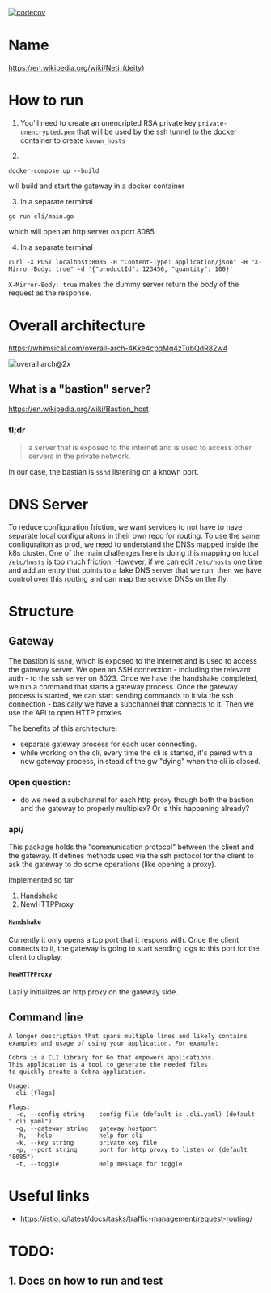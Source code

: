 [![codecov](https://codecov.io/gh/mihai-chiorean/neti/branch/main/graph/badge.svg?token=QCDQGK7GEX)](https://codecov.io/gh/mihai-chiorean/neti)

# Name

https://en.wikipedia.org/wiki/Neti_(deity)

# How to run

1. You'll need to create an unencripted RSA private key `private-unencrypted.pem` that will be used by the ssh tunnel to the docker container to create `known_hosts`

2.

```
docker-compose up --build
```

will build and start the gateway in a docker container

3. In a separate terminal

```
go run cli/main.go
```

which will open an http server on port 8085

4. In a separate terminal

```
curl -X POST localhost:8085 -H "Content-Type: application/json" -H "X-Mirror-Body: true" -d '{"productId": 123456, "quantity": 100}'
```

`X-Mirror-Body: true` makes the dummy server return the body of the request as the response.

# Overall architecture

https://whimsical.com/overall-arch-4Kke4cpqMq4zTubQdR82w4

![overall arch@2x](https://user-images.githubusercontent.com/2073397/133947793-b12799c6-a489-4a33-89ae-bd39b4740054.png)

## What is a "bastion" server?

https://en.wikipedia.org/wiki/Bastion_host

### tl;dr

> a server that is exposed to the internet and is used to access other servers in the private network.

In our case, the bastian is `sshd` listening on a known port.

# DNS Server

To reduce configuration friction, we want services to not have to have separate local configuraitons in their own repo for routing. To use the same configuraiton as prod, we need to understand the DNSs mapped inside the k8s cluster. One of the main challenges here is doing this mapping on local `/etc/hosts` is too much friction. However, if we can edit `/etc/hosts` one time and add an entry that points to a fake DNS server that we run, then we have control over this routing and can map the service DNSs on the fly.

# Structure

## Gateway

The bastion is `sshd`, which is exposed to the internet and is used to access the gateway server. We open an SSH connection - including the relevant auth - to the ssh server on 8023.
Once we have the handshake completed, we run a command that starts a gateway process. Once the gateway process is started, we can start sending commands to it via the ssh connection - basically we have a subchannel that connects to it.
Then we use the API to open HTTP proxies.

The benefits of this architecture:

- separate gateway process for each user connecting.
- while working on the cli, every time the cli is started, it's paired with a new gateway process, in stead of the gw "dying" when the cli is closed.

### Open question:

- do we need a subchannel for each http proxy though both the bastion and the gateway to properly multiplex? Or is this happening already?

### api/

This package holds the "communication protocol" between the client and the gateway. It defines methods used via the ssh protocol for the client to ask the gateway to do
some operations (like opening a proxy).

Implemented so far:

1. Handshake
2. NewHTTPProxy

#### `Handshake`

Currently it only opens a tcp port that it respons with. Once the client connects to it, the gateway is going to start sending logs to this port
for the client to display.

#### `NewHTTPProxy`

Lazily initializes an http proxy on the gateway side.


## Command line

```
A longer description that spans multiple lines and likely contains
examples and usage of using your application. For example:

Cobra is a CLI library for Go that empowers applications.
This application is a tool to generate the needed files
to quickly create a Cobra application.

Usage:
  cli [flags]

Flags:
  -c, --config string    config file (default is .cli.yaml) (default ".cli.yaml")
  -g, --gateway string   gateway hostport
  -h, --help             help for cli
  -k, --key string       private key file
  -p, --port string      port for http proxy to listen on (default "8085")
  -t, --toggle           Help message for toggle
```

# Useful links

- https://istio.io/latest/docs/tasks/traffic-management/request-routing/


# TODO:

## 1. Docs on how to run and test

